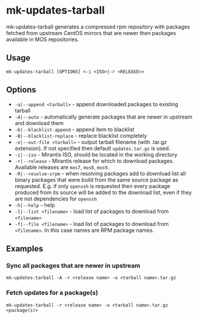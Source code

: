 # mk-updates-tarball

mk-updates-tarball generates a compressed rpm repository with packages
fetched from upstream CentOS mirrors that are newer then packages available
in MOS repositories.

## Usage

```
mk-updates-tarball [OPTIONS] <-i <ISO>|-r <RELEASE>>
```

## Options

* `-a|--append <tarball>` - append downloaded packages to existing tarball
* `-A|--auto` - automatically generate packages that are newer in upstream
  and download them
* `-b|--blacklist-append` - append item to blacklist
* `-B|--blacklist-replace` - replace blacklist completely
* `-o|--out-file <tarball>` - output tarball filename (with .tar.gz extension).
  If not specified then default `updates.tar.gz` is used.
* `-i|--iso` - Mirantis ISO, should be located in the working directory
* `-r|--release` - Mirantis release for which to download packages. Available
  releases are `mos7`, `mos8`, `mos9`.
* `-R|--resolve-srpm` - when resolving packages add to download list all binary
  packages that were build from the same source package as requested. E.g. if
  only `openssh` is requested then every package produced from its source will
  be added to the download list, even if they are not dependencies for `openssh`
* `-h|--help` - help
* `-l|--list <filename>` - load list of packages to download from `<filename>`
* `-f|--file <filename>` - load list of packages to download from `<filename>`.
  In this case names are RPM package names.

## Examples

### Sync all packages that are newer in upstream

```
mk-updates-tarball -A -r <release name> -o <tarball name>.tar.gz
```

### Fetch updates for a package(s)

```
mk-updates-tarball -r <release name> -o <tarball name>.tar.gz <package(s)>
```

